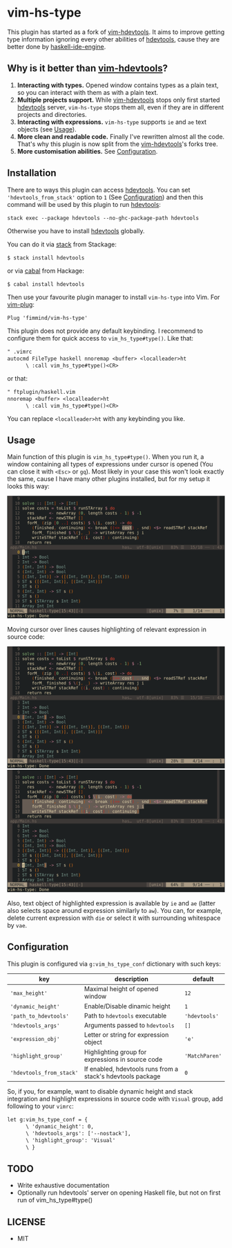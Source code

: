 vim-hs-type
===========
This plugin has started as a fork of [vim-hdevtools]. It aims to improve getting type information ignoring every other abilities of [hdevtools], cause they are better done by [haskell-ide-engine].

## Why is it better than [vim-hdevtools]?
1. **Interacting with types.** Opened window contains types as a plain text, so you can interact with them as with a plain text.
2. **Multiple projects support.** While [vim-hdevtools] stops only first started [hdevtools] server, `vim-hs-type` stops them all, even if they are in different projects and directories.
3. **Interacting with expressions.** `vim-hs-type` supports `ie` and `ae` text objects (see [Usage](#Usage)).
4. **More clean and readable code.** Finally I've rewritten almost all the code. That's why this plugin is now split from the [vim-hdevtools]'s forks tree.
5. **More customisation abilities.** See [Configuration](#Configuration).

## Installation
There are to ways this plugin can access [hdevtools]. You can set `'hdevtools_from_stack'` option to `1` (See [Configuration](#Configuration)) and then this command will be used by this plugin to run [hdevtools]:
```
stack exec --package hdevtools --no-ghc-package-path hdevtools
```

Otherwise you have to install [hdevtools] globally.

You can do it via [stack] from Stackage:
```shell
$ stack install hdevtools
```

or via [cabal] from Hackage:
```shell
$ cabal install hdevtools
```

Then use your favourite plugin manager to install `vim-hs-type` into Vim. For [vim-plug]:
```vim
Plug 'fimmind/vim-hs-type'
```

This plugin does not provide any default keybinding. I recommend to configure them for quick access to `vim_hs_type#type()`. Like that:
```vim
" .vimrc
autocmd FileType haskell nnoremap <buffer> <localleader>ht
      \ :call vim_hs_type#type()<CR>
```
or that:
```vim
" ftplugin/haskell.vim
nnoremap <buffer> <localleader>ht
      \ :call vim_hs_type#type()<CR>
```

You can replace `<localleader>ht` with any keybinding you like.

## Usage
Main function of this plugin is `vim_hs_type#type()`. When you run it, a window containing all types of expressions under cursor is opened (You can close it with `<Esc>` or `gq`). Most likely in your case this won't look exactly the same, cause I have many other plugins installed, but for my setup it looks this way:

![](./pictures/function_run.png)

Moving cursor over lines causes highlighting of relevant expression in source code:

![](./pictures/moving_around1.png)
![](./pictures/moving_around2.png)

Also, text object of highlighted expression is available by `ie` and `ae` (latter also selects space around expression similarly to `aw`). You can, for example, delete current expression with `die` or select it with surrounding whitespace by `vae`.

## Configuration
This plugin is configured via `g:vim_hs_type_conf` dictionary with such keys:

| key                      | description                                                 | default        |
|--------------------------|-------------------------------------------------------------|----------------|
| `'max_height'`           | Maximal height of opened window                             | `12`           |
| `'dynamic_height'`       | Enable/Disable dinamic height                               | `1`            |
| `'path_to_hdevtools'`    | Path to `hdevtools` executable                              | `'hdevtools'`  |
| `'hdevtools_args'`       | Arguments passed to `hdevtools`                             | `[]`           |
| `'expression_obj'`       | Letter or string for expression object                      | `'e'`          |
| `'highlight_group'`      | Highlighting group for expressions in source code           | `'MatchParen'` |
| `'hdevtools_from_stack'` | If enabled, hdevtools runs from a stack's hdevtools package | `0`            |

So, if you, for example, want to disable dynamic height and stack integration and highlight expressions in source code with `Visual` group, add following to your `vimrc`:
```vim
let g:vim_hs_type_conf = {
      \ 'dynamic_height': 0,
      \ 'hdevtools_args': ['--nostack'],
      \ 'highlight_group': 'Visual'
      \ }
```

## TODO

* Write exhaustive documentation
* Optionally run hdevtools' server on opening Haskell file, but not on first run
  of vim_hs_type#type()

## LICENSE
* MIT

[vim-hdevtools]:      https://github.com/bitc/vim-hdevtools
[vim-plug]:           https://github.com/junegunn/vim-plug
[neovim]:             https://neovim.io/
[hdevtools]:          https://github.com/hdevtools/hdevtools
[haskell-ide-engine]: https://github.com/haskell/haskell-ide-engine
[stack]:              http://haskellstack.org
[cabal]:              https://www.haskell.org/cabal/
